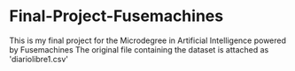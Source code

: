 # Final-Project-Fusemachines
This is my final project for the Microdegree in Artificial Intelligence powered by Fusemachines
The original file containing the dataset is attached as 'diariolibre1.csv'
